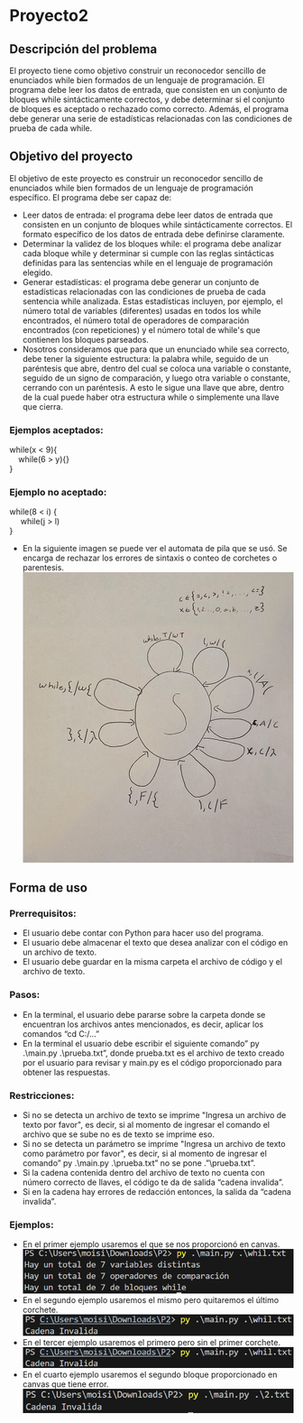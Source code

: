 # Proyecto2
## Descripción del problema
El proyecto tiene como objetivo construir un reconocedor sencillo de enunciados while bien formados de un lenguaje de programación. El programa debe leer los datos de entrada, que consisten en un conjunto de bloques while sintácticamente correctos, y debe determinar si el conjunto de bloques es aceptado o rechazado como correcto. Además, el programa debe generar una serie de estadísticas relacionadas con las condiciones de prueba de cada while.
## Objetivo del proyecto
El objetivo de este proyecto es construir un reconocedor sencillo de enunciados while bien formados de un lenguaje de programación específico. El programa debe ser capaz de:
- Leer datos de entrada: el programa debe leer datos de entrada que consisten en un conjunto de bloques while sintácticamente correctos. El formato específico de los datos de entrada debe definirse claramente.
-	Determinar la validez de los bloques while: el programa debe analizar cada bloque while y determinar si cumple con las reglas sintácticas definidas para las sentencias while en el lenguaje de programación elegido.
-	Generar estadísticas: el programa debe generar un conjunto de estadísticas relacionadas con las condiciones de prueba de cada sentencia while analizada. Estas estadísticas incluyen, por ejemplo, el número total de variables (diferentes) usadas en todos los while encontrados, el número total de operadores de comparación encontrados (con repeticiones) y el número total de while's que contienen los bloques parseados.
-	Nosotros consideramos que para que un enunciado while sea correcto, debe tener la siguiente estructura: la palabra while, seguido de un paréntesis que abre, dentro del cual se coloca una variable o constante, seguido de un signo de comparación, y luego otra variable o constante, cerrando con un paréntesis. A esto le sigue una llave que abre, dentro de la cual puede haber otra estructura while o simplemente una llave que cierra.
  ### Ejemplos aceptados:
  while(x < 9){  
  &nbsp;&nbsp;&nbsp;&nbsp;while(6 > y){}  
  }  
  ### Ejemplo no aceptado:
  while(8 < i) {  
  &nbsp;&nbsp;&nbsp;&nbsp; while(j > l)  
      }  
-	En la siguiente imagen se puede ver el automata de pila que se usó. Se encarga de rechazar los errores de sintaxis o conteo de corchetes o parentesis.
![imagen1](https://github.com/179786-moises/p2/blob/main/p1.jpg)
## Forma de uso
### Prerrequisitos:
-	El usuario debe contar con Python para hacer uso del programa.
- El usuario debe almacenar el texto que desea analizar con el código en un archivo de texto.
-	El usuario debe guardar en la misma carpeta el archivo de código y el archivo de texto.
### Pasos:
-	En la terminal, el usuario debe pararse sobre la carpeta donde se encuentran los archivos antes mencionados, es decir, aplicar los comandos “cd C:/…”
-	En la terminal el usuario debe escribir el siguiente comando” py .\main.py .\prueba.txt”, donde prueba.txt es el archivo de texto creado por el usuario para revisar y main.py es el código proporcionado para obtener las respuestas.
### Restricciones:
-	Si no se detecta un archivo de texto se imprime "Ingresa un archivo de texto por favor", es decir, si al momento de ingresar el comando el archivo que se sube no es de texto se imprime eso.
-	Si no se detecta un parámetro se imprime "Ingresa un archivo de texto como parámetro por favor", es decir, si al momento de ingresar el comando” py .\main.py .\prueba.txt” no se pone .”\prueba.txt”.
-	Si la cadena contenida dentro del archivo de texto no cuenta con número correcto de llaves, el código te da de salida “cadena invalida”.
-	Si en la cadena hay errores de redacción entonces, la salida da “cadena invalida”.
###  Ejemplos:
-	En el primer ejemplo usaremos el que se nos proporcionó en canvas.
![imagen2](https://github.com/179786-moises/p2/blob/main/1.png)
-	En el segundo ejemplo usaremos el mismo pero quitaremos el último corchete.
![imagen3](https://github.com/179786-moises/p2/blob/main/2.png)
- En el tercer ejemplo usaremos el primero pero sin el primer corchete.
![imagen3](https://github.com/179786-moises/p2/blob/main/2.png)
-	En el cuarto ejemplo usaremos el segundo bloque proporcionado en canvas que tiene error.
![imagen4](https://github.com/179786-moises/p2/blob/main/3.png)
 	
